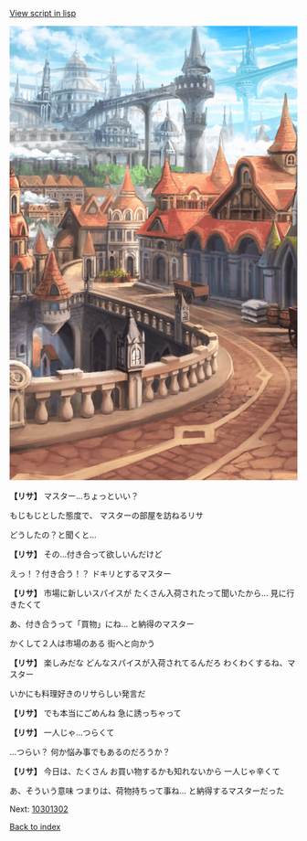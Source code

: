 [View script in lisp](../scripts/10301301.txt)

![town.png](../images/backgrounds/town.png)

**【リサ】**
マスター…ちょっといい？

もじもじとした態度で、
マスターの部屋を訪ねるリサ

どうしたの？と聞くと…

**【リサ】**
その…付き合って欲しいんだけど

えっ！？付き合う！？
ドキリとするマスター

**【リサ】**
市場に新しいスパイスが
たくさん入荷されたって聞いたから…
見に行きたくて

あ、付き合うって「買物」にね…
と納得のマスター

かくして２人は市場のある
街へと向かう

**【リサ】**
楽しみだな
どんなスパイスが入荷されてるんだろ
わくわくするね、マスター

いかにも料理好きのリサらしい発言だ

**【リサ】**
でも本当にごめんね
急に誘っちゃって

**【リサ】**
一人じゃ…つらくて

…つらい？
何か悩み事でもあるのだろうか？

**【リサ】**
今日は、たくさん
お買い物するかも知れないから
一人じゃ辛くて

あ、そういう意味
つまりは、荷物持ちって事ね…
と納得するマスターだった

Next: [10301302](10301302.md)

[Back to index](index.md)
